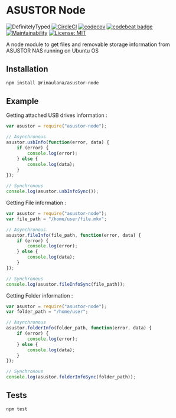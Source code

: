 # ASUSTOR Node

![DefinitelyTyped](https://img.shields.io/badge/DefinitelyTyped-.d.ts-blue.svg) [![CircleCI](https://img.shields.io/circleci/project/github/rimaulana/asustor-node.svg)](https://circleci.com/gh/rimaulana/asustor-node/tree/master) [![codecov](https://codecov.io/gh/rimaulana/asustor-node/branch/master/graph/badge.svg)](https://codecov.io/gh/rimaulana/asustor-node) [![codebeat badge](https://codebeat.co/badges/3f55e8bc-c264-434c-abd2-02473421cb65)](https://codebeat.co/projects/github-com-rimaulana-asustor-node-master) [![Maintainability](https://api.codeclimate.com/v1/badges/33cf960c68a9a198b820/maintainability)](https://codeclimate.com/github/rimaulana/asustor-node/maintainability) [![License: MIT](https://img.shields.io/badge/License-MIT-blue.svg)](https://opensource.org/licenses/MIT)

A node module to get files and removable storage information from ASUSTOR NAS running on Ubuntu OS

## Installation

```bash
npm install @rimaulana/asustor-node
```

## Example

Getting attached USB drives information :

```javascript
var asustor = require("asustor-node");

// Asynchronous
asustor.usbInfo(function(error, data) {
    if (error) {
        console.log(error);
    } else {
        console.log(data);
    }
});

// Synchronous
console.log(asustor.usbInfoSync());
```

Getting File information :

```javascript
var asustor = require("asustor-node");
var file_path = "/home/user/file.mkv";

// Asynchronous
asustor.fileInfo(file_path, function(error, data) {
    if (error) {
        console.log(error);
    } else {
        console.log(data);
    }
});

// Synchronous
console.log(asustor.fileInfoSync(file_path));
```

Getting Folder information :

```javascript
var asustor = require("asustor-node");
var folder_path = "/home/user";

// Asynchronous
asustor.folderInfo(folder_path, function(error, data) {
    if (error) {
        console.log(error);
    } else {
        console.log(data);
    }
});

// Synchronous
console.log(asustor.folderInfoSync(folder_path));
```

## Tests

```bash
npm test
```
